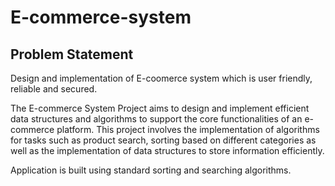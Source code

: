 # E-commerce-system
## Problem Statement
Design and implementation of E-coomerce system which is user friendly, reliable and secured.<br>

The E-commerce System Project aims to design and implement efficient data structures and algorithms to support the core functionalities of an e-commerce platform. This project involves the implementation of algorithms for tasks such as product search, sorting based on different categories as well as the implementation of data structures to store information efficiently.<br>

Application is built using standard sorting and searching algorithms.

